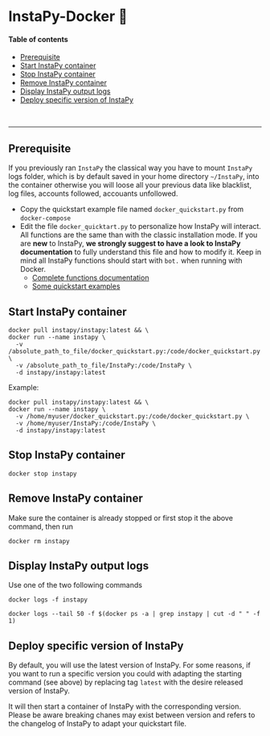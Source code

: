 # InstaPy-Docker 🐳

#### Table of contents
- [Prerequisite](#prerequisite)
- [Start InstaPy container](#start-instapy-container)
- [Stop InstaPy container](#stop-instapy-container)
- [Remove InstaPy container](#remove-instapy-container)
- [Display InstaPy output logs](#display-instapy-output-logs)
- [Deploy specific version of InstaPy](#deploy-specific-version-of-instapy)

<br />

---

## Prerequisite
If you previously ran `InstaPy` the classical way you have to mount `InstaPy` logs folder, which is by default saved in your home directory `~/InstaPy`, into the container otherwise you will loose all your previous data like blacklist, log files, accounts followed, accouants unfollowed.
* Copy the quickstart example file named `docker_quickstart.py` from `docker-compose`
* Edit the file `docker_quicktart.py` to personalize how InstaPy will interact. All functions are the same than with the classic installation mode. If you are **new** to InstaPy, **we strongly suggest to have a look to InstaPy documentation** to fully understand this file and how to modify it. Keep in mind all InstaPy functions should start with `bot.` when running with Docker.
  - [Complete functions documentation](https://instapy.org)
  - [Some quickstart examples](https://github.com/InstaPy/instapy-quickstart/tree/master/quickstart_templates)

## Start InstaPy container
```
docker pull instapy/instapy:latest && \
docker run --name instapy \
  -v /absolute_path_to_file/docker_quickstart.py:/code/docker_quickstart.py \
  -v /absolute_path_to_file/InstaPy:/code/InstaPy \
  -d instapy/instapy:latest
```
Example:
```
docker pull instapy/instapy:latest && \
docker run --name instapy \
  -v /home/myuser/docker_quickstart.py:/code/docker_quickstart.py \
  -v /home/myuser/InstaPy:/code/InstaPy \
  -d instapy/instapy:latest
```

## Stop InstaPy container
```
docker stop instapy
```

## Remove InstaPy container
Make sure the container is already stopped or first stop it the above command, then run
```
docker rm instapy
```

## Display InstaPy output logs
Use one of the two following commands
```
docker logs -f instapy
```
```
docker logs --tail 50 -f $(docker ps -a | grep instapy | cut -d " " -f 1)
```

## Deploy specific version of InstaPy
By default, you will use the latest version of InstaPy. For some reasons, if you want to run a specific version you could with adapting the starting command (see above) by replacing tag `latest` with the desire released version of InstaPy.

It will then start a container of InstaPy with the corresponding version. Please be aware breaking chanes may exist between version and refers to the changelog of InstaPy to adapt your quickstart file.
